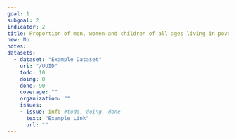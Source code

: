 ```yaml
---
goal: 1
subgoal: 2
indicator: 2
title: Proportion of men, women and children of all ages living in poverty in all its dimensions according to national definitions
new: No
notes:
datasets:
  - dataset: "Example Dataset"
    uri: "/UUID"
    todo: 10
    doing: 0
    done: 90
    coverage: ""
    organization: ""
    issues:
    - issue: info #todo, doing, done
      text: "Example Link"
      url: ""
---
```


